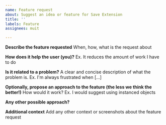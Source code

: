 ```yaml
---
name: Feature request
about: Suggest an idea or feature for Save Extension
title: ''
labels: Feature
assignees: muit

---
```


**Describe the feature requested**
When, how, what is the request about

**How does it help the user (you)?**
Ex. It reduces the amount of work I have to do

**Is it related to a problem?**
A clear and concise description of what the problem is. Ex. I'm always frustrated when [...]

**Optionally, propose an approach to the feature (the less we think the better!)**
How would it work? Ex. I would suggest using instanced objects

**Any other possible approach?**

**Additional context**
Add any other context or screenshots about the feature request
